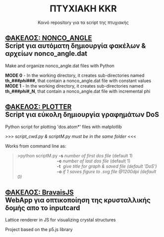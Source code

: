 <h1 align=center> ΠΤΥΧΙΑΚΗ KKR </h1>
<p align=center> Κοινό repository για τα script της πτυχιακής </p>

## <ins> ΦΑΚΕΛΟΣ: NONCO_ANGLE </ins> <br /> Script για αυτόματη δημιουργία φακέλων & αρχείων nonco_angle.dat
Make and organize nonco_angle.dat files with Python

**MODE 0** - In the working directory, it creates sub-directories named **th_###_phi_###**, that contain a nonco_angle.dat file with constant values
**MODE 1** - In the working directory, it creates sub-directories named **th_###_phi_#_N**, that contain a nonco_angle.dat file with incremental phi

## <ins> ΦΑΚΕΛΟΣ: PLOTTER </ins> <br /> Script για εύκολη δημιουργία γραφημάτων DoS
Python script for plotting 'dos.atom*' files with matplotlib

<pr> >>> </pr> *script_cwd.py & scriptM.py must be in the same folder* <pr> <<< </pr>

Works from command line as:
><pr>></pr>python scriptM.py **-s** *number of first dos file* (default 1) <br />
&nbsp;&nbsp;&nbsp;&nbsp;&nbsp;&nbsp;&nbsp;&nbsp;&nbsp;&nbsp;&nbsp;&nbsp;&nbsp;&nbsp;&nbsp;&nbsp;&nbsp;&nbsp;&nbsp;&nbsp;&nbsp;&nbsp;&nbsp;&nbsp;&nbsp;&nbsp;&emsp;&ensp;
**-e** *number of last dos file* (default 1) <br />
&nbsp;&nbsp;&nbsp;&nbsp;&nbsp;&nbsp;&nbsp;&nbsp;&nbsp;&nbsp;&nbsp;&nbsp;&nbsp;&nbsp;&nbsp;&nbsp;&nbsp;&nbsp;&nbsp;&nbsp;&nbsp;&nbsp;&nbsp;&nbsp;&nbsp;&nbsp;&emsp;&ensp;
**-t** &nbsp;*give title for graph & saved file (default 'DoS')* <br />
&nbsp;&nbsp;&nbsp;&nbsp;&nbsp;&nbsp;&nbsp;&nbsp;&nbsp;&nbsp;&nbsp;&nbsp;&nbsp;&nbsp;&nbsp;&nbsp;&nbsp;&nbsp;&nbsp;&nbsp;&nbsp;&nbsp;&nbsp;&nbsp;&nbsp;&nbsp;&emsp;&ensp;
**-o** *if 1 saves figure to .svg file @1200dpi (default 0)* <br />

## <ins> ΦΑΚΕΛΟΣ: BravaisJS </ins> <br /> WebApp για οπτικοποίηση της κρυσταλλικής δομής απο το inputcard

Lattice renderer in JS for visualizing crystal structures

Project based on the p5.js library
